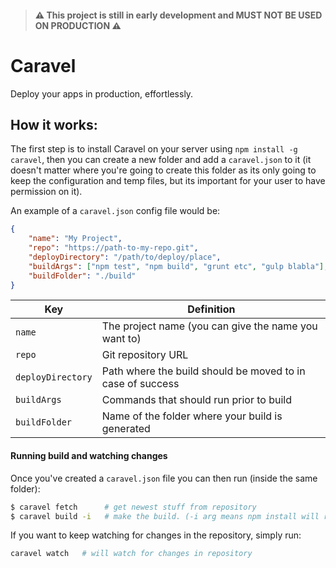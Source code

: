 > #### ⚠️ This project is still in **early development** and MUST NOT BE USED ON PRODUCTION ⚠️️

# Caravel
Deploy your apps in production, effortlessly.

## How it works:

The first step is to install Caravel on your server using `npm install -g caravel`, then you can create a new folder and add a `caravel.json` to it (it doesn't matter where you're going to create this folder as its only going to keep the configuration and temp files, but its important for your user to have permission on it).

An example of a `caravel.json` config file would be:
```json
{
    "name": "My Project",
    "repo": "https://path-to-my-repo.git",
    "deployDirectory": "/path/to/deploy/place",
    "buildArgs": ["npm test", "npm build", "grunt etc", "gulp blabla"],
    "buildFolder": "./build"
}

```

| Key                  | Definition        |
| -------------------- |-------------|
| `name`               | The project name (you can give the name you want to) |
| `repo`               | Git repository URL      |
| `deployDirectory`    | Path where the build should be moved to in case of success      |
| `buildArgs`          | Commands that should run prior to build |
| `buildFolder`        | Name of the folder where your build is generated |

#### Running build and watching changes

Once you've created a `caravel.json` file you can then run (inside the same folder):

```bash
$ caravel fetch      # get newest stuff from repository
$ caravel build -i   # make the build. (-i arg means npm install will run first)
```

If you want to keep watching for changes in the repository, simply run:

```bash
caravel watch   # will watch for changes in repository
```
